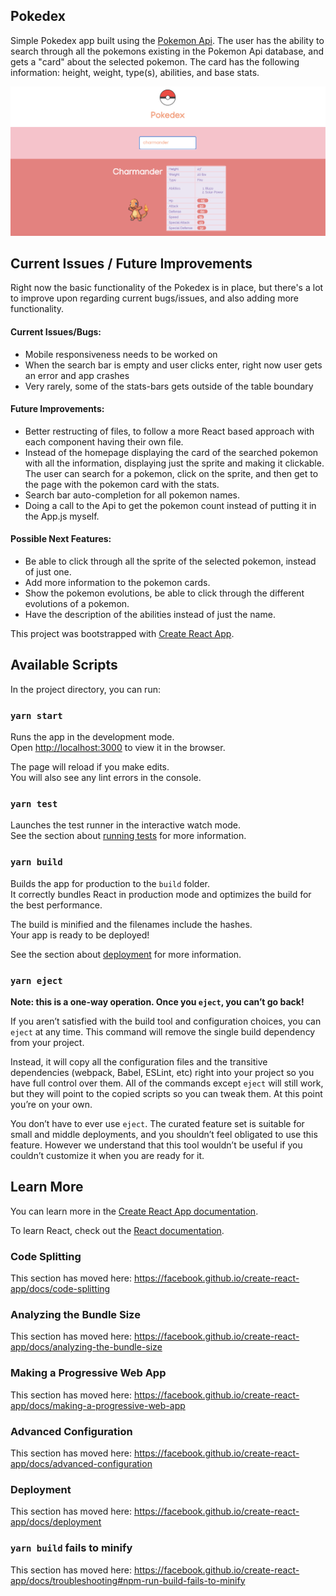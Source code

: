 ## Pokedex

Simple Pokedex app built using the [Pokemon Api](https://pokeapi.co/). The user has the ability to search through all the pokemons existing in the Pokemon Api database, and gets a "card" about the selected pokemon. The card has the following information: height, weight, type(s), abilities, and base stats.

<img src = "pokedex.png" width="800px"/>

## Current Issues / Future Improvements
Right now the basic functionality of the Pokedex is in place, but there's a lot to improve upon regarding current bugs/issues, and also adding more functionality. 

#### Current Issues/Bugs:
* Mobile responsiveness needs to be worked on
* When the search bar is empty and user clicks enter, right now user gets an error and app crashes
* Very rarely, some of the stats-bars gets outside of the table boundary

#### Future Improvements:
* Better restructing of files, to follow a more React based approach with each component having their own file.
* Instead of the homepage displaying the card of the searched pokemon with all the information, displaying just the sprite and making it clickable. The user can search for a pokemon, click on the sprite, and then get to the page with the pokemon card with the stats.
* Search bar auto-completion for all pokemon names.
* Doing a call to the Api to get the pokemon count instead of putting it in the App.js myself.

#### Possible Next Features:
* Be able to click through all the sprite of the selected pokemon, instead of just one.
* Add more information to the pokemon cards.
* Show the pokemon evolutions, be able to click through the different evolutions of a pokemon.
* Have the description of the abilities instead of just the name.

This project was bootstrapped with [Create React App](https://github.com/facebook/create-react-app).

## Available Scripts

In the project directory, you can run:

### `yarn start`

Runs the app in the development mode.<br />
Open [http://localhost:3000](http://localhost:3000) to view it in the browser.

The page will reload if you make edits.<br />
You will also see any lint errors in the console.

### `yarn test`

Launches the test runner in the interactive watch mode.<br />
See the section about [running tests](https://facebook.github.io/create-react-app/docs/running-tests) for more information.

### `yarn build`

Builds the app for production to the `build` folder.<br />
It correctly bundles React in production mode and optimizes the build for the best performance.

The build is minified and the filenames include the hashes.<br />
Your app is ready to be deployed!

See the section about [deployment](https://facebook.github.io/create-react-app/docs/deployment) for more information.

### `yarn eject`

**Note: this is a one-way operation. Once you `eject`, you can’t go back!**

If you aren’t satisfied with the build tool and configuration choices, you can `eject` at any time. This command will remove the single build dependency from your project.

Instead, it will copy all the configuration files and the transitive dependencies (webpack, Babel, ESLint, etc) right into your project so you have full control over them. All of the commands except `eject` will still work, but they will point to the copied scripts so you can tweak them. At this point you’re on your own.

You don’t have to ever use `eject`. The curated feature set is suitable for small and middle deployments, and you shouldn’t feel obligated to use this feature. However we understand that this tool wouldn’t be useful if you couldn’t customize it when you are ready for it.

## Learn More

You can learn more in the [Create React App documentation](https://facebook.github.io/create-react-app/docs/getting-started).

To learn React, check out the [React documentation](https://reactjs.org/).

### Code Splitting

This section has moved here: https://facebook.github.io/create-react-app/docs/code-splitting

### Analyzing the Bundle Size

This section has moved here: https://facebook.github.io/create-react-app/docs/analyzing-the-bundle-size

### Making a Progressive Web App

This section has moved here: https://facebook.github.io/create-react-app/docs/making-a-progressive-web-app

### Advanced Configuration

This section has moved here: https://facebook.github.io/create-react-app/docs/advanced-configuration

### Deployment

This section has moved here: https://facebook.github.io/create-react-app/docs/deployment

### `yarn build` fails to minify

This section has moved here: https://facebook.github.io/create-react-app/docs/troubleshooting#npm-run-build-fails-to-minify
